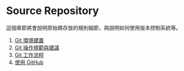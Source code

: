 # Source Repository

這個章節將會說明原始碼存放的規則細節，與說明如何使用版本控制系統等。

1. [Git 環境建置](installation.md)
2. [Git 操作規範與建議](operation.md)
2. [Git 工作流程](workflow.md)
3. [使用 GitHub](github.md)
